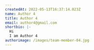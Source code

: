 ```yaml
---
createdAt: 2022-05-13T16:37:14.023Z
name: Author 4
title: Author 4
email: author4@gmail.com
shortbio: |-
  Hi
  I am Author 4
authorimage: /images/team-member-04.jpg
---
```

